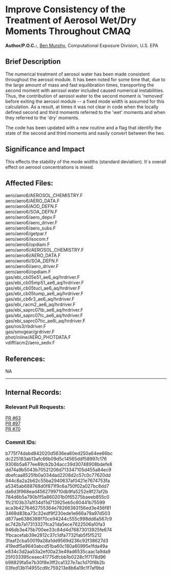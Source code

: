 # Improve Consistency of the Treatment of Aerosol Wet/Dry Moments Throughout CMAQ

**Author/P.O.C.:**, [Ben Murphy](mailto:murphy.benjamin@epa.gov), Computational Exposure Division, U.S. EPA

## Brief Description 
The numerical treatment of aerosol water has been made consistent throughout the aerosol module. It has been noted for some time that, due to the large amount of mass and fast equilibration times, transporting the second moment with aerosol water included caused numerical instabilities. Thus, the contribution of aerosol water to the second moment is 'removed' before exiting the aerosol module -- a fixed mode width is assumed for this calculation. As a result, at times it was not clear in code when the locally defined second and third moments referred to the 'wet' moments and when they referred to the 'dry' moments.

The code has been updated with a new routine and a flag that identify the state of the second and third moments and easily convert between the two.

## Significance and Impact

This effects the stability of the mode widths (standard deviation). It`s overall effect on aerosol concentrations is mixed.

## Affected Files:
  aero/aero6/AEROSOL_CHEMISTRY.F  
  aero/aero6/AERO_DATA.F  
  aero/aero6/AOD_DEFN.F  
  aero/aero6/SOA_DEFN.F  
  aero/aero6/aero_depv.F  
  aero/aero6/aero_driver.F  
  aero/aero6/aero_subs.F  
  aero/aero6/getpar.f  
  aero/aero6/isocom.f  
  aero/aero6/opdiam.F  
  aero/aero6i/AEROSOL_CHEMISTRY.F  
  aero/aero6i/AERO_DATA.F  
  aero/aero6i/SOA_DEFN.F  
  aero/aero6i/aero_driver.F  
  aero/aero6i/opdiam.F  
  gas/ebi_cb05e51_ae6_aq/hrdriver.F  
  gas/ebi_cb05mp51_ae6_aq/hrdriver.F  
  gas/ebi_cb05tucl_ae6_aq/hrdriver.F  
  gas/ebi_cb05tump_ae6_aq/hrdriver.F  
  gas/ebi_cb6r3_ae6_aq/hrdriver.F  
  gas/ebi_racm2_ae6_aq/hrdriver.F  
  gas/ebi_saprc07tb_ae6_aq/hrdriver.F  
  gas/ebi_saprc07tc_ae6_aq/hrdriver.F  
  gas/ebi_saprc07tic_ae6i_aq/hrdriver.F   
  gas/ros3/rbdriver.F  
  gas/smvgear/grdriver.F  
  phot/inline/AERO_PHOTDATA.F  
  vdiff/acm2/aero_sedv.F  

## References: 
  NA

-----
## Internal Records:

### Relevant Pull Requests: 
  [PR #63](https://github.com/usepa/cmaq_dev/pull/63)  
  [PR #97](https://github.com/usepa/cmaq_dev/pull/97)  
  [PR #70](https://github.com/usepa/cmaq_dev/pull/70)  

### Commit IDs:
  b775f74dabd842020d5636ea60ed250a64ee66bc  
  dc225183ab13afc66b09d5c14565ddf58997c176  
  9306b5a677ee89cb2b34acc39d30748908bdefe8  
  dd74a9b5043b70521206d713347105d455a84ec9  
  dbefcaa8525fb0a034dad2208d2c57c0c77620dd  
  944c8a2a2b62c55ba2940637af0421e7674753fa  
  a5345ab688768d0f871f9c6a750f02a027bc8dd7  
  da6d3f968ead4562799710db9fa5252e8f27af2b  
  784d6b5a790b1f5a860201b0f65275baeeb855c0  
  1fc2103b37a1f34d11d713925eb5c60441b75599  
  aca3b4276462755364e78266383156ed3e456f81  
  3469d83ba73c32edf9f230ede1e666a79a97d503  
  d877ae6386388f70ce94244c555c998dd6a567c9  
  ac742b7a17313327fca21da5ece7622506a10fa3  
  946db3e475b700ee33c84d4d76873013925fe674  
  1fbcacefab39e2812c37c1dfa7732fab5f5f5212  
  3faaf2cba50019a28a1dd9569d236c92f38627d3  
  419edf5a9640abcd51ba60c180a60995e1fda49a  
  e834c3d2aa53a2ef00a23e49ad6535caac1a9da9  
  25f033395ceaec41775dfcbb1b0228c1f7178d96  
  b98829fa5e7b30f8e3ff2ca1327e7ac1d70f8b2b  
  03fed13b114955cd9c759213e8b6a19c1f7af9bd  



